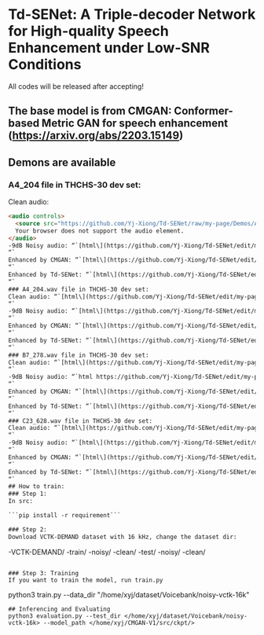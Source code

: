 # Td-SENet: A Triple-decoder Network for High-quality Speech Enhancement under Low-SNR Conditions
All codes will be released after accepting!
## The base model is from CMGAN: Conformer-based Metric GAN for speech enhancement (https://arxiv.org/abs/2203.15149)

## Demons are available
### A4_204 file in THCHS-30 dev set:
Clean audio: 
```html
<audio controls>
  <source src="https://github.com/Yj-Xiong/Td-SENet/raw/my-page/Demos/A4_204%20clean.wav" type="audio/wav">
  Your browser does not support the audio element.
</audio>
-9dB Noisy audio: “`[html\](https://github.com/Yj-Xiong/Td-SENet/edit/my-page/Demos/A4_204_-9dB.wav)
“`
Enhanced by CMGAN: “`[html\](https://github.com/Yj-Xiong/Td-SENet/edit/my-page/Demos/A4_204_cmgan.wav)
“`
Enhanced by Td-SENet: “`[html\](https://github.com/Yj-Xiong/Td-SENet/edit/my-page/Demos/A4_204 tdnet.wav)
“`
### A4_204.wav file in THCHS-30 dev set:
Clean audio: “`[html\](https://github.com/Yj-Xiong/Td-SENet/edit/my-page/Demos/A4_204 clean.wav)
“`
-9dB Noisy audio: “`[html\](https://github.com/Yj-Xiong/Td-SENet/edit/my-page/Demos/A4_204_-9dB.wav)
“`
Enhanced by CMGAN: “`[html\](https://github.com/Yj-Xiong/Td-SENet/edit/my-page/Demos/A4_204_cmgan.wav)
“`
Enhanced by Td-SENet: “`[html\](https://github.com/Yj-Xiong/Td-SENet/edit/my-page/Demos/A4_204 tdnet.wav)
“`
### B7_278.wav file in THCHS-30 dev set:
Clean audio: “`[html\](https://github.com/Yj-Xiong/Td-SENet/edit/my-page/Demos/B7_278 clean.wav)
“`
-9dB Noisy audio: “`html https://github.com/Yj-Xiong/Td-SENet/edit/my-page/Demos/B7_278_-9dB.wav
“`
Enhanced by CMGAN: “`[html\](https://github.com/Yj-Xiong/Td-SENet/edit/my-page/Demos/B7_278_cmgan.wav)
“`
Enhanced by Td-SENet: “`[html\](https://github.com/Yj-Xiong/Td-SENet/edit/my-page/Demos/B7_278 tdnet.wav)
“`
### C23_628.wav file in THCHS-30 dev set:
Clean audio: “`[html\](https://github.com/Yj-Xiong/Td-SENet/edit/my-page/Demos/C23_628 clean.wav)
“`
-9dB Noisy audio: “`[html\](https://github.com/Yj-Xiong/Td-SENet/edit/my-page/Demos/C23_628_-9dB.wav)
“`
Enhanced by CMGAN: “`[html\](https://github.com/Yj-Xiong/Td-SENet/edit/my-page/Demos/C23_628_cmgan.wav)
“`
Enhanced by Td-SENet: “`[html\](https://github.com/Yj-Xiong/Td-SENet/edit/my-page/Demos/C23_628 tdnet.wav)
“`
## How to train:
### Step 1:
In src:

```pip install -r requirement```

### Step 2:
Download VCTK-DEMAND dataset with 16 kHz, change the dataset dir:
```
-VCTK-DEMAND/
  -train/
    -noisy/
    -clean/
  -test/
    -noisy/
    -clean/
```

### Step 3: Training
If you want to train the model, run train.py
```
python3 train.py --data_dir "/home/xyj/dataset/Voicebank/noisy-vctk-16k"
```
## Inferencing and Evaluating
python3 evaluation.py --test_dir </home/xyj/dataset/Voicebank/noisy-vctk-16k> --model_path </home/xyj/CMGAN-V1/src/ckpt/>

```
